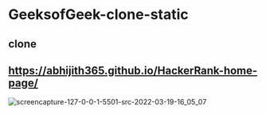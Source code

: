 # GeeksofGeek-clone-static
## clone
## https://abhijith365.github.io/HackerRank-home-page/


![screencapture-127-0-0-1-5501-src-2022-03-19-16_05_07](https://user-images.githubusercontent.com/63362359/159117611-1187cfdd-4d85-4f4e-96fe-d7853a3af742.png)
